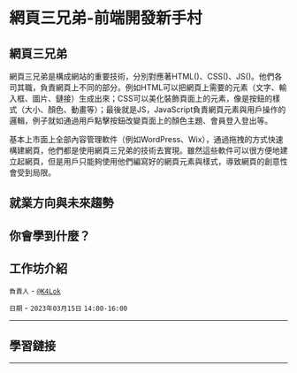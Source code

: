 <h1 align="start" >
  網頁三兄弟-前端開發新手村
</h1>

<!-- <p align="center">
  <img alt="Python Workshop Poster" src="https://user-images.githubusercontent.com/82365010/193398942-962a1dbd-bfbb-478f-b6a0-64f17ddf900c.png"
</p> -->

## 網頁三兄弟
網頁三兄弟是構成網站的重要技術，分別對應著HTML()、CSS()、JS()。他們各司其職，負責網頁上不同的部分。例如HTML可以把網頁上需要的元素（文字、輸入框、圖片、鏈接）生成出來；CSS可以美化裝飾頁面上的元素，像是按鈕的樣式（大小、顏色、動畫等）；最後就是JS，JavaScript負責網頁元素與用戶操作的邏輯，例子就如通過用戶點擊按鈕改變頁面上的顏色主題、會員登入登出等。

基本上市面上全部內容管理軟件（例如WordPress、Wix），通過拖拽的方式快速構建網頁，他們都是使用網頁三兄弟的技術去實現。雖然這些軟件可以很方便地建立起網頁，但是用戶只能夠使用他們編寫好的網頁元素與樣式，導致網頁的創意性會受到局限。

## 就業方向與未來趨勢


## 你會學到什麼？


## 工作坊介紹


`負責人` - [`@K4Lok`](https://github.com/k4lok)

`日期` - `2023年03月15日` `14:00-16:00`

---

## 學習鏈接
<!-- * [學習筆記](./學習筆記)
* [代碼案例](./代碼範例) -->

---

<!-- > 學習有趣的地方就是你學完之後，並不知道什麼時候能派上用場。但是需要用到的時候，你可以把握這些機會嗎？如果我們能預料未來，或許就不會後悔吧。 -->
